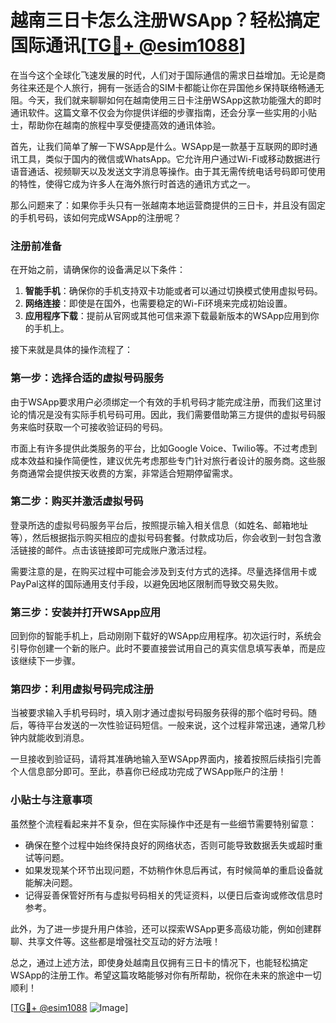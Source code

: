 # 越南三日卡怎么注册WSApp？轻松搞定国际通讯[[TG💪+ @esim1088](https://t.me/s/esim1088)]

在当今这个全球化飞速发展的时代，人们对于国际通信的需求日益增加。无论是商务往来还是个人旅行，拥有一张适合的SIM卡都能让你在异国他乡保持联络畅通无阻。今天，我们就来聊聊如何在越南使用三日卡注册WSApp这款功能强大的即时通讯软件。这篇文章不仅会为你提供详细的步骤指南，还会分享一些实用的小贴士，帮助你在越南的旅程中享受便捷高效的通讯体验。

首先，让我们简单了解一下WSApp是什么。WSApp是一款基于互联网的即时通讯工具，类似于国内的微信或WhatsApp。它允许用户通过Wi-Fi或移动数据进行语音通话、视频聊天以及发送文字消息等操作。由于其无需传统电话号码即可使用的特性，使得它成为许多人在海外旅行时首选的通讯方式之一。

那么问题来了：如果你手头只有一张越南本地运营商提供的三日卡，并且没有固定的手机号码，该如何完成WSApp的注册呢？

### 注册前准备

在开始之前，请确保你的设备满足以下条件：
1. **智能手机**：确保你的手机支持双卡功能或者可以通过切换模式使用虚拟号码。
2. **网络连接**：即使是在国外，也需要稳定的Wi-Fi环境来完成初始设置。
3. **应用程序下载**：提前从官网或其他可信来源下载最新版本的WSApp应用到你的手机上。

接下来就是具体的操作流程了：

### 第一步：选择合适的虚拟号码服务

由于WSApp要求用户必须绑定一个有效的手机号码才能完成注册，而我们这里讨论的情况是没有实际手机号码可用。因此，我们需要借助第三方提供的虚拟号码服务来临时获取一个可接收验证码的号码。

市面上有许多提供此类服务的平台，比如Google Voice、Twilio等。不过考虑到成本效益和操作简便性，建议优先考虑那些专门针对旅行者设计的服务商。这些服务商通常会提供按天收费的方案，非常适合短期停留需求。

### 第二步：购买并激活虚拟号码

登录所选的虚拟号码服务平台后，按照提示输入相关信息（如姓名、邮箱地址等），然后根据指示购买相应的虚拟号码套餐。付款成功后，你会收到一封包含激活链接的邮件。点击该链接即可完成账户激活过程。

需要注意的是，在购买过程中可能会涉及到支付方式的选择。尽量选择信用卡或PayPal这样的国际通用支付手段，以避免因地区限制而导致交易失败。

### 第三步：安装并打开WSApp应用

回到你的智能手机上，启动刚刚下载好的WSApp应用程序。初次运行时，系统会引导你创建一个新的账户。此时不要直接尝试用自己的真实信息填写表单，而是应该继续下一步骤。

### 第四步：利用虚拟号码完成注册

当被要求输入手机号码时，填入刚才通过虚拟号码服务获得的那个临时号码。随后，等待平台发送的一次性验证码短信。一般来说，这个过程非常迅速，通常几秒钟内就能收到消息。

一旦接收到验证码，请将其准确地输入至WSApp界面内，接着按照后续指引完善个人信息部分即可。至此，恭喜你已经成功完成了WSApp账户的注册！

### 小贴士与注意事项

虽然整个流程看起来并不复杂，但在实际操作中还是有一些细节需要特别留意：
- 确保在整个过程中始终保持良好的网络状态，否则可能导致数据丢失或超时重试等问题。
- 如果发现某个环节出现问题，不妨稍作休息后再试，有时候简单的重启设备就能解决问题。
- 记得妥善保管好所有与虚拟号码相关的凭证资料，以便日后查询或修改信息时参考。

此外，为了进一步提升用户体验，还可以探索WSApp更多高级功能，例如创建群聊、共享文件等。这些都是增强社交互动的好方法哦！

总之，通过上述方法，即使身处越南且仅拥有三日卡的情况下，也能轻松搞定WSApp的注册工作。希望这篇攻略能够对你有所帮助，祝你在未来的旅途中一切顺利！

[[TG💪+ @esim1088](https://t.me/s/esim1088) ![Image](https://i.postimg.cc/4NQfJmqS/Snipaste-2025-05-13-00-14-12.png)]
